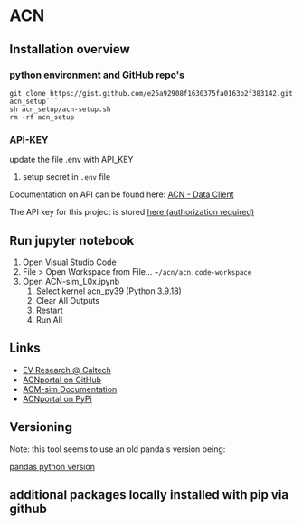 # ACN

## Installation overview

### python environment and GitHub repo's

```
git clone https://gist.github.com/e25a92908f1630375fa0163b2f383142.git acn_setup```
sh acn_setup/acn-setup.sh 
rm -rf acn_setup
```

### API-KEY

update the file .env with API_KEY

1. setup secret in ```.env``` file

Documentation on API can be found here: [ACN - Data Client][acn_api]  

The API key for this project is stored [here (authorization required)](https://1drv.ms/t/s!AiogHeTeve1hjvo-_7UAopYbxRS1qQ?e=LKaLS9)

## Run jupyter notebook

1. Open Visual Studio Code
1. File > Open Workspace from File... ```~/acn/acn.code-workspace```
1. Open ACN-sim_L0x.ipynb
    1. Select kernel acn_py39 (Python 3.9.18)
    1. Clear All Outputs 
    1. Restart
    1. Run All

## Links

- [EV Research @ Caltech][def]  
- [ACNportal on GitHub][acnportal]  
- [ACM-sim Documentation][ACM-sim]  
- [ACNportal on PyPi][acn_portal_pypi]  

[def]:             https://ev.caltech.edu/index
[acnportal]:       https://github.com/zach401/acnportal
[ACM-sim]:         https://acnportal.readthedocs.io/en/latest/
[acn_portal_pypi]: https://pypi.org/project/acnportal/
[conda_yml]:       https://docs.conda.io/projects/conda/en/latest/user-guide/tasks/manage-environments.html#creating-an-environment-from-an-environment-yml-file
[vsc_python_int]:  https://code.visualstudio.com/docs/python/environments#_working-with-python-interpreters
[vsc_conda_env]:   https://code.visualstudio.com/docs/python/environments#_create-a-conda-environment-in-the-terminal
[acn_api]:         https://acnportal.readthedocs.io/en/latest/acndata/data_client.html


## Versioning

Note: this tool seems to use an old panda's version being:

[pandas python version][pandas-1.1.5]

[pandas-1.1.5]: https://pandas.pydata.org/pandas-docs/version/1.1.5/getting_started/install.html

## additional packages locally installed with pip via github


